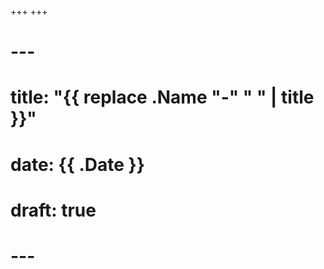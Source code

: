 +++
+++
# ---
# title: "{{ replace .Name "-" " " | title }}"
# date: {{ .Date }}
# draft: true
# ---

